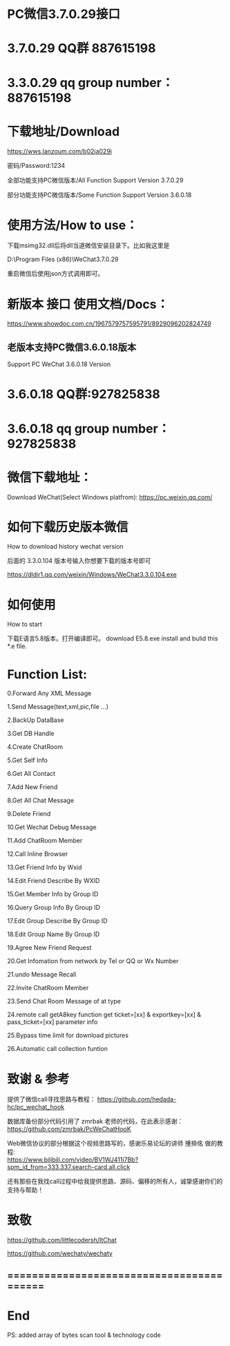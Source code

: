 
# PC微信3.7.0.29接口
# 3.7.0.29 QQ群 887615198
# 3.3.0.29 qq group number：887615198

# 下载地址/Download
https://wws.lanzoum.com/b02ja029i

密码/Password:1234

全部功能支持PC微信版本/All Function Support Version 3.7.0.29

部分功能支持PC微信版本/Some Function Support Version 3.6.0.18

# 使用方法/How to use：
下载msimg32.dll后将dll当道微信安装目录下。比如我这里是

D:\Program Files (x86)\WeChat3.7.0.29

重启微信后使用json方式调用即可。


# 新版本 接口 使用文档/Docs：
https://www.showdoc.com.cn/1967579757595791/8929096202824749


## 老版本支持PC微信3.6.0.18版本
Support PC WeChat 3.6.0.18 Version

# 3.6.0.18 QQ群:927825838
# 3.6.0.18 qq group number：927825838


# 微信下载地址：
Download WeChat(Select Windows platfrom): https://pc.weixin.qq.com/

# 如何下载历史版本微信
How to download history wechat version

后面的 3.3.0.104 版本号输入你想要下载的版本号即可

https://dldir1.qq.com/weixin/Windows/WeChat3.3.0.104.exe

# 如何使用
How to start

下载E语言5.8版本。打开编译即可。
download E5.8.exe install and bulid this *.e file.


# Function List:

0.Forward Any XML Message

1.Send Message(text,xml,pic,file ...)  

2.BackUp DataBase

3.Get DB Handle

4.Create ChatRoom

5.Get Self Info

6.Get All Contact

7.Add New Friend

8.Get All Chat Message

9.Delete Friend

10.Get Wechat Debug Message

11.Add ChatRoom Member

12.Call Inline Browser

13.Get Friend Info by Wxid

14.Edit Friend Describe By WXID

15.Get Member Info by Group ID

16.Query Group Info By Group ID

17.Edit Group Describe By Group ID

18.Edit Group Name By Group ID

19.Agree New Friend Request

20.Get Infomation from network by Tel or QQ or Wx Number

21.undo Message Recall

22.Invite ChatRoom Member

23.Send Chat Room Message of at type

24.remote call getA8key function get ticket=[xx] & exportkey=[xx] & pass_ticket=[xx] parameter info

25.Bypass time limit for download pictures  

26.Automatic call collection funtion



# 致谢 & 参考

提供了微信call寻找思路与教程：
https://github.com/hedada-hc/pc_wechat_hook

数据库备份部分代码引用了 zmrbak 老师的代码，在此表示感谢：
https://github.com/zmrbak/PcWeChatHooK

Web微信协议的部分根据这个视频思路写的，感谢乐易论坛的讲师 揰掵佲 做的教程:  
https://www.bilibili.com/video/BV1WJ411i7Bb?spm_id_from=333.337.search-card.all.click

还有那些在我找call过程中给我提供思路、源码、偏移的所有人，诚挚感谢你们的支持与帮助！

# 致敬

https://github.com/littlecodersh/ItChat

https://github.com/wechaty/wechaty



## =========================================
# End
PS: added array of bytes scan tool & technology code

